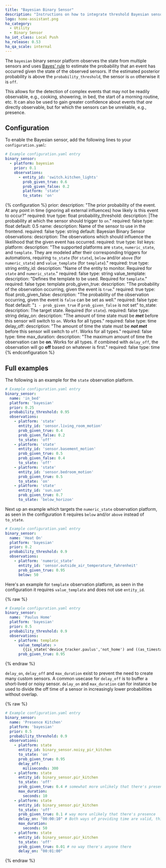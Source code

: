 ```yaml
---
title: "Bayesian Binary Sensor"
description: "Instructions on how to integrate threshold Bayesian sensors into Home Assistant."
logo: home-assistant.png
ha_category:
  - Utility
  - Binary Sensor
ha_iot_class: Local Push
ha_release: 0.53
ha_qa_scale: internal
---
```


The `bayesian` binary sensor platform observes the state from multiple sensors and uses [Bayes' rule](https://en.wikipedia.org/wiki/Bayes%27_theorem) to estimate the probability that an event has occurred given the state of the observed sensors. If the estimated posterior probability is above the `probability_threshold`, the sensor is `on` otherwise it is `off`.

This allows for the detection of complex events that may not be readily observable, e.g., cooking, showering, in bed, the start of a morning routine, etc. It can also be used to gain greater confidence about events that _are_ directly observable, but for which the sensors can be unreliable, e.g., presence.

## Configuration

To enable the Bayesian sensor, add the following lines to your `configuration.yaml`:

```yaml
# Example configuration.yaml entry
binary_sensor:
  - platform: bayesian
    prior: 0.1
    observations:
      - entity_id: 'switch.kitchen_lights'
        prob_given_true: 0.6
        prob_given_false: 0.2
        platform: 'state'
        to_state: 'on'
```

{% configuration %}
prior:
  description: "The prior probability of the event. At any point in time (ignoring all external influences) how likely is this event to occur?"
  required: true
  type: float
probability_threshold:
  description: |The probability at which the sensor should trigger to `on`."
  required: false
  type: float
  default: 0.5
name:
  description: Name of the sensor to use in the frontend.
  required: false
  type: string
  default: Bayesian Binary Sensor
observations:
  description: The observations which should influence the likelihood that the given event has occurred.
  required: true
  type: list
  keys:
    platform:
      description: "The supported platforms are `state`, `numeric_state`, and `template`. They are modeled after their corresponding triggers for automations, requiring `to_state` (for `state`), `below` and/or `above` (for `numeric_state`) and `value_template` (for `template`)."
      required: true
      type: string
    entity_id:
      description: "Name of the entity to monitor. Required for `state` and `numeric_state`."
      required: false
      type: string
    value_template:
      description: "Defines the template to be used. Required for `template`."
      required: false
      type: template
    prob_given_true:
      description: "The probability of the observation occurring, given the event is `true`."
      required: true
      type: float
    prob_given_false:
      description: "The probability of the observation occurring, given the event is `false` can be set as well."
      required: false
      type: float
      default: "`1 - prob_given_true` if `prob_given_false` is not set"
    to_state:
      description: The target state. Required (for `state`).
      required: false
      type: string
    delay_on:
      description: "The amount of time state must be ***met*** before this sensor will switch to `on`. Works for all types."
      required: false
      type: time
    delay_off:
      description: "The amount of time the state must be ***not met*** before this sensor will switch to `off`. Works for all types."
       required: false
       type: time
    max_duration:
      description: "The maximum amount of time the observation can be **on**. Works for all types. if combined with `delay_off`, the observation will go **off** based on whatever is first."
      required: false
      type: time
{% endconfiguration %}

## Full examples

The following is an example for the `state` observation platform.

```yaml
# Example configuration.yaml entry
binary_sensor:
  name: 'in_bed'
  platform: 'bayesian'
  prior: 0.25
  probability_threshold: 0.95
  observations:
    - platform: 'state'
      entity_id: 'sensor.living_room_motion'
      prob_given_true: 0.4
      prob_given_false: 0.2
      to_state: 'off'
    - platform: 'state'
      entity_id: 'sensor.basement_motion'
      prob_given_true: 0.5
      prob_given_false: 0.4
      to_state: 'off'
    - platform: 'state'
      entity_id: 'sensor.bedroom_motion'
      prob_given_true: 0.5
      to_state: 'on'
    - platform: 'state'
      entity_id: 'sun.sun'
      prob_given_true: 0.7
      to_state: 'below_horizon'
```

Next up an example which targets the `numeric_state` observation platform,
as seen in the configuration it requires `below` and/or `above` instead of `to_state`.

```yaml
# Example configuration.yaml entry
binary_sensor:
  name: 'Heat On'
  platform: 'bayesian'
  prior: 0.2
  probability_threshold: 0.9
  observations:
    - platform: 'numeric_state'
      entity_id: 'sensor.outside_air_temperature_fahrenheit'
      prob_given_true: 0.95
      below: 50
```

Here's an example for `template` observation platform,
as seen in the configuration it requires `value_template` and does not use `entity_id`.

{% raw %}
```yaml
# Example configuration.yaml entry
binary_sensor:
  name: 'Paulus Home'
  platform: 'bayesian'
  prior: 0.5
  probability_threshold: 0.9
  observations:
    - platform: template
      value_template: >
        {{is_state('device_tracker.paulus','not_home') and ((as_timestamp(now()) - as_timestamp(states.device_tracker.paulus.last_changed)) > 300)}}
      prob_given_true: 0.95
```
{% endraw %}

`delay_on`, `delay_off` and `max_duration` exist to prevent the need to create many custom sensors. A common usecase for `delay_off` is to buffer a short-lived or noisy sensor. `delay_on` and `max_duration` can for instance be used to divide the off time of a sensor in increasingly lower probabilities without overlap.

{% raw %}

```yaml
# Example configuration.yaml entry
binary_sensor:
  name: 'Presence Kitchen'
  platform: 'bayesian'
  prior: 0.5
  probability_threshold: 0.9
  observations:
    - platform: state
      entity_id: binary_sensor.noisy_pir_kitchen
      to_state: 'on'
      prob_given_true: 0.95
      delay_off:
        miliseconds: 300
    - platform: state
      entity_id: binary_sensor.pir_kitchen
      to_state: 'off'
      prob_given_true: 0.4 # somewhat more unlikely that there's presence
      max_duration: 
        seconds: 10 
    - platform: state
      entity_id: binary_sensor.pir_kitchen
      to_state: 'off'
      prob_given_true: 0.1 # way more unlikely that there's presence
      delay_on: "00:00:10" # Both ways of providing time are valid, this is similar to seconds: 10
      max_duration: 
        seconds: 50
    - platform: state
      entity_id: binary_sensor.pir_kitchen
      to_state: 'off'
      prob_given_true: 0.01 # no way there's anyone there
      delay_on: "00:01:00"
```

{% endraw %}
